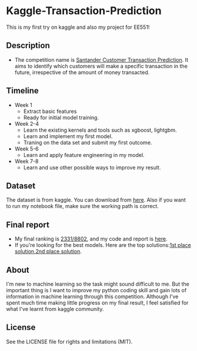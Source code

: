 # Kaggle-Transaction-Prediction
This is my first try on kaggle and also my project for EE551!
## Description
* The competition name is [Santander Customer Transaction Prediction](https://www.kaggle.com/c/santander-customer-transaction-prediction). It aims to identify which customers will make a specific transaction in the future, irrespective of the amount of money transacted. 


## Timeline
* Week 1 
  * Extract basic features
  * Ready for initial model training.
* Week 2-4 
  * Learn the existing kernels and tools such as xgboost, lightgbm. 
  * Learn and implement my first model. 
  * Traning on the data set and submit my first outcome.
* Week 5-6
  * Learn and apply feature engineering in my model.
* Week 7-8
  * Learn and use other possible ways to improve my result.
## Dataset
The dataset is from kaggle. You can download from [here](https://www.kaggle.com/c/santander-customer-transaction-prediction/data). Also if you want to run my notebook file, make sure the working path is correct.
## Final report
* My final ranking is [2331/8802](https://www.kaggle.com/smallsunjj), and my code and report is [here](https://github.com/smallsunjj/kaggle-transaction-prediction/blob/master/final.ipynb).
* If you're looking for the best models. Here are the top solutions:[1st place solution](https://www.kaggle.com/c/santander-customer-transaction-prediction/discussion/89003#latest-521279),[2nd place solution](https://www.kaggle.com/c/santander-customer-transaction-prediction/discussion/88939#latest-523152).

## About
I'm new to machine learning so the task might sound difficult to me. But the important thing is I want to improve my python coding skill and gain lots of information in machine learning through this competition. Although I've spent much time making little progress on my final result, I feel satisfied for what I've learnt from kaggle community.

## License
See the LICENSE file for rights and limitations (MIT).

